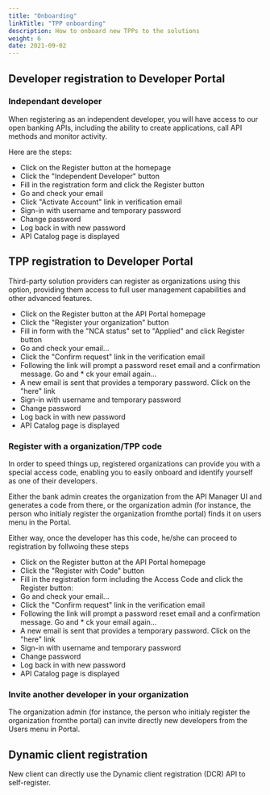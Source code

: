 ```yaml
---
title: "Onboarding"
linkTitle: "TPP onboarding"
description: How to onboard new TPPs to the solutions
weight: 6
date: 2021-09-02
---
```


## Developer registration to Developer Portal

### Independant developer

When registering as an independent developer, you will have access to our open banking APIs, including the ability to create applications, call API methods and monitor activity.

Here are the steps:

* Click on the Register button at the homepage
* Click the "Independent Developer" button
* Fill in the registration form and click the Register button
* Go and check your email 
* Click "Activate Account" link in verification email
* Sign-in with username and temporary password
* Change password
* Log back in with new password 
* API Catalog page is displayed

## TPP registration to Developer Portal

Third-party solution providers can register as organizations using this option, providing them access to full user management capabilities and other advanced features.

* Click on the Register button at the API Portal homepage
* Click the "Register your organization" button
* Fill in form with the "NCA status" set to "Applied" and click Register button
* Go and check your email...
* Click the "Confirm request" link in the verification email
* Following the link will prompt a password reset email and a confirmation message. Go and * ck your email again...
* A new email is sent that provides a temporary password. Click on the "here" link
* Sign-in with username and temporary password
* Change password
* Log back in with new password
* API Catalog page is displayed

### Register with a organization/TPP code

In order to speed things up, registered organizations can provide you with a special access code, enabling you to easily onboard and identify yourself as one of their developers.

Either the bank admin creates the organization from the API Manager UI and generates a code from there, or the organization admin (for instance, the person who initialy register the organization fromthe portal) finds it on users menu in the Portal.

Either way, once the developer has this code, he/she can proceed to registration by follwoing these steps

* Click on the Register button at the API Portal homepage
* Click the "Register with Code" button
* Fill in the registration form including the Access Code and click the Register button:
* Go and check your email...
* Click the "Confirm request" link in the verification email
* Following the link will prompt a password reset email and a confirmation message. Go and * ck your email again...
* A new email is sent that provides a temporary password. Click on the "here" link
* Sign-in with username and temporary password
* Change password
* Log back in with new password
* API Catalog page is displayed

### Invite another developer in your organization

The organization admin (for instance, the person who initialy register the organization fromthe portal) can invite directly new developers from the Users menu in Portal.

## Dynamic client registration

New client can directly use the Dynamic client registration (DCR) API to self-register.
